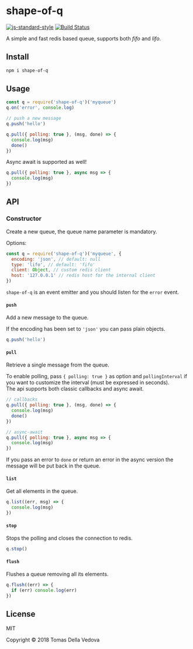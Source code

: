 # shape-of-q

[![js-standard-style](https://img.shields.io/badge/code%20style-standard-brightgreen.svg?style=flat)](http://standardjs.com/)  [![Build Status](https://travis-ci.org/delvedor/shape-of-q.svg?branch=master)](https://travis-ci.org/delvedor/shape-of-q)

A simple and fast redis based queue, supports both *fifo* and *lifo*.

## Install

```bash
npm i shape-of-q
```

## Usage

```js
const q = require('shape-of-q')('myqueue')
q.on('error', console.log)

// push a new message
q.push('hello')

q.pull({ polling: true }, (msg, done) => {
  console.log(msg)
  done()
})
```

Async await is supported as well!

```js
q.pull({ polling: true }, async msg => {
  console.log(msg)
})
```

## API

### Constructor

Create a new queue, the queue name parameter is mandatory.

Options:

```js
const q = require('shape-of-q')('myqueue', {
  encoding: 'json', // default: null
  type: 'lifo', // default: 'fifo'
  client: Object, // custom redis client
  host: '127.0.0.1' // redis host for the internal client
})
```

`shape-of-q` is an event emitter and you should listen for the `error` event.

#### `push`

Add a new message to the queue.

If the encoding has been set to `'json'` you can pass plain objects.

```js
q.push('hello')
```

#### `pull`

Retrieve a single message from the queue.

To enable polling, pass `{ polling: true }` as option and `pollingInterval` if you want to customize the interval (must be expressed in seconds).<br>
The api supports both classic callbacks and async await.

```js
// callbacks
q.pull({ polling: true }, (msg, done) => {
  console.log(msg)
  done()
})

// async-await
q.pull({ polling: true }, async msg => {
  console.log(msg)
})
```

If you pass an error to `done` or return an error in the async version the message will be put back in the queue.

#### `list`

Get all elements in the queue.

```js
q.list((err, msg) => {
  console.log(msg)
})
```

#### `stop`

Stops the polling and closes the connection to redis.

```js
q.stop()
```

#### `flush`

Flushes a queue removing all its elements.

```js
q.flush((err) => {
  if (err) console.log(err)
})
```

## License

MIT

Copyright © 2018 Tomas Della Vedova
